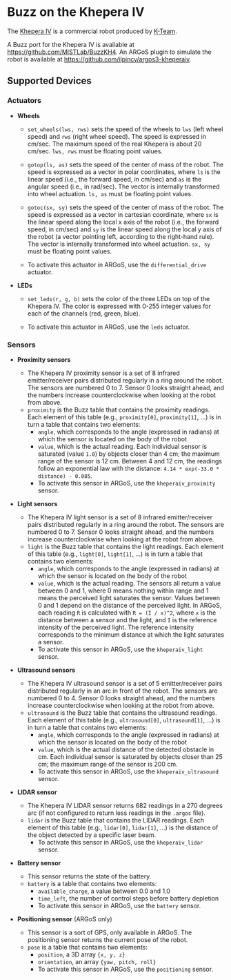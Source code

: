 # Buzz on the Khepera IV

The [Khepera IV](https://www.k-team.com/khepera-iv) is a commercial robot produced by [K-Team](https://www.k-team.com/).

A Buzz port for the Khepera IV is available at https://github.com/MISTLab/BuzzKH4. An ARGoS plugin to simulate the robot is available at https://github.com/ilpincy/argos3-kheperaiv.

## Supported Devices

### Actuators

  * **Wheels**

    * `set_wheels(lws, rws)` sets the speed of the wheels to `lws` (left wheel speed) and `rws` (right wheel speed). The speed is expressed in cm/sec. The maximum speed of the real Khepera is about 20 cm/sec. `lws, rws` must be floating point values.

    * `gotop(ls, as)` sets the speed of the center of mass of the robot. The speed is expressed as a vector in polar coordinates, where `ls` is the linear speed (i.e., the forward speed, in cm/sec) and `as` is the angular speed (i.e., in rad/sec). The vector is internally transformed into wheel actuation. `ls, as` must be floating point values.

    * `gotoc(sx, sy)` sets the speed of the center of mass of the robot. The speed is expressed as a vector in cartesian coordinate, where `sx` is the linear speed along the local x axis of the robot (i.e., the forward speed, in cm/sec) and `sy` is the linear speed along the local y axis of the robot (a vector pointing left, according to the right-hand rule). The vector is internally transformed into wheel actuation. `sx, sy` must be floating point values.

    * To activate this actuator in ARGoS, use the `differential_drive` actuator.

  * **LEDs**

    * `set_leds(r, g, b)` sets the color of the three LEDs on top of the Khepera IV. The color is expressed with 0-255 integer values for each of the channels (red, green, blue).

    * To activate this actuator in ARGoS, use the `leds` actuator.

### Sensors

  * **Proximity sensors**
    * The Khepera IV proximity sensor is a set of 8 infrared emitter/receiver pairs distributed regularly in a ring around the robot. The sensors are numbered 0 to 7. Sensor 0 looks straight ahead, and the numbers increase counterclockwise when looking at the robot from above.
    * `proximity` is the Buzz table that contains the proximity readings. Each element of this table (e.g., `proximity[0]`, `proximity[1]`, ...) is in turn a table that contains two elements:
      * `angle`, which corresponds to the angle (expressed in radians) at which the sensor is located on the body of the robot
      * `value`, which is the actual reading. Each individual sensor is saturated (value `1.0`) by objects closer than 4 cm; the maximum range of the sensor is 12 cm. Between 4 and 12 cm, the readings follow an exponential law with the distance: `4.14 * exp(-33.0 * distance) - 0.085`.
      * To activate this sensor in ARGoS, use the `kheperaiv_proximity` sensor.

  * **Light sensors**
    * The Khepera IV light sensor is a set of 8 infrared emitter/receiver pairs distributed regularly in a ring around the robot. The sensors are numbered 0 to 7. Sensor 0 looks straight ahead, and the numbers increase counterclockwise when looking at the robot from above.
    * `light` is the Buzz table that contains the light readings. Each element of this table (e.g., `light[0]`, `light[1]`, ...) is in turn a table that contains two elements:
      * `angle`, which corresponds to the angle (expressed in radians) at which the sensor is located on the body of the robot
      * `value`, which is the actual reading. The sensors all return a value
between 0 and 1, where 0 means nothing within range and 1 means the perceived
light saturates the sensor. Values between 0 and 1 depend on the distance of the perceived light. In ARGoS, each reading `R` is calculated with `R = (I / x)^2`, where `x` is the distance between a sensor and the light, and `I` is the reference intensity of the perceived light. The reference intensity corresponds to the minimum distance at which the light saturates a sensor.
      * To activate this sensor in ARGoS, use the `kheperaiv_light` sensor.

  * **Ultrasound sensors**
    * The Khepera IV ultrasound sensor is a set of 5 emitter/receiver pairs distributed regularly in an arc in front of the robot. The sensors are numbered 0 to 4. Sensor 0 looks straight ahead, and the numbers increase counterclockwise when looking at the robot from above.
    * `ultrasound` is the Buzz table that contains the ultrasound readings. Each element of this table (e.g., `ultrasound[0]`, `ultrasound[1]`, ...) is in turn a table that contains two elements:
      * `angle`, which corresponds to the angle (expressed in radians) at which the sensor is located on the body of the robot
      * `value`, which is the actual distance of the detected obstacle in cm. Each individual sensor is saturated by objects closer than 25 cm; the maximum range of the sensor is 200 cm.
      * To activate this sensor in ARGoS, use the `kheperaiv_ultrasound` sensor.

  * **LIDAR sensor**
    * The Khepera IV LIDAR sensor returns 682 readings in a 270 degrees arc (if not configured to return less readings in the `.argos` file).
    * `lidar` is the Buzz table that contains the LIDAR readings. Each element of this table (e.g., `lidar[0]`, `lidar[1]`, ...) is the distance of the object detected by a specific laser beam.
      * To activate this sensor in ARGoS, use the `kheperaiv_lidar` sensor.

  * **Battery sensor**
    * This sensor returns the state of the battery.
    * `battery` is a table that contains two elements:
      * `available_charge`, a value between 0.0 and 1.0
      * `time_left`, the number of control steps before battery depletion
      * To activate this sensor in ARGoS, use the `battery` sensor.

  * **Positioning sensor** (ARGoS only)
    * This sensor is a sort of GPS, only available in ARGoS. The positioning sensor returns the current pose of the robot.
    * `pose` is a table that contains two elements:
      * `position`, a 3D array `{x, y, z}`
      * `orientation`, an array `{yaw, pitch, roll}`
      * To activate this sensor in ARGoS, use the `positioning` sensor.
